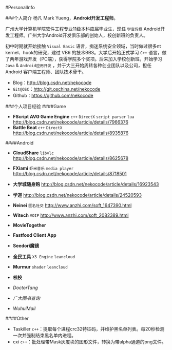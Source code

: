 #PersonalInfo

###个人简介
杨凡 Mark Yueng，**Android开发工程师**。

广州大学计算机学院软件工程专业11级本科应届毕业生，现任 `学壹传媒` Android开发工程师。广州大学Android开发俱乐部的创始人，校创新班的负责人。

初中时期就开始接触 `Visual Basic` 语言，痴迷系统安全领域，当时做过很多nt kernel、hook的研究，建过 VB6 的技术BBS。大学后开始正式学习 `C++` 语言，做了两年游戏开发（PC端），获得学院多个奖项。后来加入学校创新班，开始学习 `Java` & `Android应用开发` ，并于大三开始周转各种创业团队以及公司，担任 Android 客户端工程师、团队技术骨干。

- Blog：http://blog.csdn.net/nekocode 
- `Git@OSC`：http://git.oschina.net/nekocode 
- Github：https://github.com/nekocode 


###个人项目经验
####Game
- **FScript AVG Game Engine** `c++` `DirectX` `script parser` `lua`
http://blog.csdn.net/nekocode/article/details/7966376
- **Battle Beat** `c++` `DirectX`
http://blog.csdn.net/nekocode/article/details/8935876

####Android
- **CloudShare** `libvlc`
http://blog.csdn.net/nekocode/article/details/8625678
- **FXiami** `虾米音乐` `media player`
http://blog.csdn.net/nekocode/article/details/8718501
- **大学城随身购**
http://blog.csdn.net/nekocode/article/details/16923543
- **学道**
http://blog.csdn.net/nekocode/article/details/24520593
- **Neinei** `匿名社交`
http://www.anzhi.com/soft_1647390.html
- **Witech** `VOIP`
http://www.anzhi.com/soft_2082389.html
- **MovieTogether**
- **Fastfood Client App**
- **Seedori魔镜**
- **全民工具** `X5 Engine` `leancloud`
- **Murmur** `shader` `leancloud`
- **校校**


- *DoctorTang*
- *广大图书查询*
- *WuhuiMail*



####Other
- Taskiller `c++`：提取每个进程crc32特征码，并维护黑名单列表。每20秒检测一次并强制结束黑名单内进程。
- cxi `c++`：批处理带Mask灰度块的图形文件，转换为带alpha通道的png文件。



